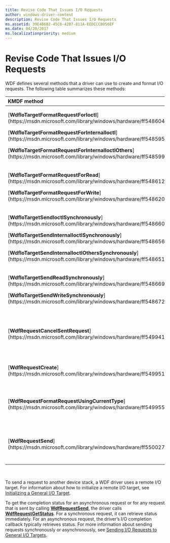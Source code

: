```yaml
---
title: Revise Code That Issues I/O Requests
author: windows-driver-content
description: Revise Code That Issues I/O Requests
ms.assetid: 39E4B6B2-45C8-42B7-811A-EEDCCCB056EF
ms.date: 04/20/2017
ms.localizationpriority: medium
---
```


# Revise Code That Issues I/O Requests


WDF defines several methods that a driver can use to create and format I/O requests. The following table summarizes these methods:

<table>
<colgroup>
<col width="50%" />
<col width="50%" />
</colgroup>
<thead>
<tr class="header">
<th align="left">KMDF method</th>
<th align="left">Action</th>
</tr>
</thead>
<tbody>
<tr class="odd">
<td align="left"><p>[<strong>WdfIoTargetFormatRequestForIoctl</strong>](https://msdn.microsoft.com/library/windows/hardware/ff548604)</p>
<p>[<strong>WdfIoTargetFormatRequestForInternalIoctl</strong>](https://msdn.microsoft.com/library/windows/hardware/ff548595)</p>
<p>[<strong>WdfIoTargetFormatRequestForInternalIoctlOthers</strong>](https://msdn.microsoft.com/library/windows/hardware/ff548599)</p></td>
<td align="left">Similar to manually formatting the next I/O stack location.</td>
</tr>
<tr class="even">
<td align="left"><p>[<strong>WdfIoTargetFormatRequestForRead</strong>](https://msdn.microsoft.com/library/windows/hardware/ff548612)</p>
<p>[<strong>WdfIoTargetFormatRequestForWrite</strong>](https://msdn.microsoft.com/library/windows/hardware/ff548620)</p></td>
<td align="left">Similar to [<strong>IoBuildAsynchronousFsdRequest</strong>](https://msdn.microsoft.com/library/windows/hardware/ff548310).</td>
</tr>
<tr class="odd">
<td align="left"><p>[<strong>WdfIoTargetSendIoctlSynchronously</strong>](https://msdn.microsoft.com/library/windows/hardware/ff548660)</p>
<p>[<strong>WdfIoTargetSendInternalIoctlSynchronously</strong>](https://msdn.microsoft.com/library/windows/hardware/ff548656)</p>
<p>[<strong>WdfIoTargetSendInternalIoctlOthersSynchronously</strong>](https://msdn.microsoft.com/library/windows/hardware/ff548651)</p></td>
<td align="left">Similar to [<strong>IoBuildDeviceIoControlRequest</strong>](https://msdn.microsoft.com/library/windows/hardware/ff548318), followed by [<strong>IoCallDriver</strong>](https://msdn.microsoft.com/library/windows/hardware/ff548336).</td>
</tr>
<tr class="even">
<td align="left"><p>[<strong>WdfIoTargetSendReadSynchronously</strong>](https://msdn.microsoft.com/library/windows/hardware/ff548669)</p>
<p>[<strong>WdfIoTargetSendWriteSynchronously</strong>](https://msdn.microsoft.com/library/windows/hardware/ff548672)</p></td>
<td align="left">Similar to [<strong>IoBuildSynchronousFsdRequest</strong>](https://msdn.microsoft.com/library/windows/hardware/ff548330), followed by [<strong>IoCallDriver</strong>](https://msdn.microsoft.com/library/windows/hardware/ff548336).</td>
</tr>
<tr class="odd">
<td align="left"><p>[<strong>WdfRequestCancelSentRequest</strong>](https://msdn.microsoft.com/library/windows/hardware/ff549941)</p></td>
<td align="left">Similar to [<strong>IoCancelIrp</strong>](https://msdn.microsoft.com/library/windows/hardware/ff548338) for a PIRP that was sent with [<strong>IoCallDriver</strong>](https://msdn.microsoft.com/library/windows/hardware/ff548336). The framework provides locks to ensure that the PIRP is not completed or freed between the calls to <strong>IoCallDriver</strong> and <strong>IoCancelIrp</strong>.</td>
</tr>
<tr class="even">
<td align="left">[<strong>WdfRequestCreate</strong>](https://msdn.microsoft.com/library/windows/hardware/ff549951)</td>
<td align="left">Similar to [<strong>IoAllocateIrp</strong>](https://msdn.microsoft.com/library/windows/hardware/ff548257). Creates a new WDFREQUEST object, sets attributes, and returns handle to caller.</td>
</tr>
<tr class="odd">
<td align="left">[<strong>WdfRequestFormatRequestUsingCurrentType</strong>](https://msdn.microsoft.com/library/windows/hardware/ff549955)</td>
<td align="left">Similar to [<strong>IoForwardIrpSynchronously</strong>](https://msdn.microsoft.com/library/windows/hardware/ff549100) but does not call [<strong>IoCallDriver</strong>](https://msdn.microsoft.com/library/windows/hardware/ff548336); driver must call [<strong>WdfRequestSend</strong>](https://msdn.microsoft.com/library/windows/hardware/ff550027).</td>
</tr>
<tr class="even">
<td align="left">[<strong>WdfRequestSend</strong>](https://msdn.microsoft.com/library/windows/hardware/ff550027)</td>
<td align="left">Similar to [<strong>IoForwardIrpSynchronously</strong>](https://msdn.microsoft.com/library/windows/hardware/ff549100) but does not call [<strong>IoCallDriver</strong>](https://msdn.microsoft.com/library/windows/hardware/ff548336); driver must call [<strong>WdfRequestSend</strong>](https://msdn.microsoft.com/library/windows/hardware/ff550027).</td>
</tr>
</tbody>
</table>

 

To send a request to another device stack, a WDF driver uses a remote I/O target. For information about how to initialize a remote I/O target, see [Initializing a General I/O Target](initializing-a-general-i-o-target.md).

To get the completion status for an asynchronous request or for any request that is sent by calling [**WdfRequestSend**](https://msdn.microsoft.com/library/windows/hardware/ff550027), the driver calls [**WdfRequestGetStatus**](https://msdn.microsoft.com/library/windows/hardware/ff549974). For a synchronous request, it can retrieve status immediately. For an asynchronous request, the driver’s I/O completion callback typically retrieves status. For more information about sending requests synchronously or asynchronously, see [Sending I/O Requests to General I/O Targets](sending-i-o-requests-to-general-i-o-targets.md).

 

 





